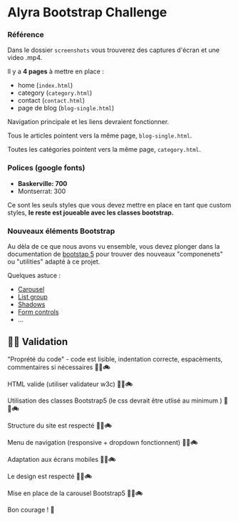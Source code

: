 # Alyra Bootstrap Challenge

### Référence

Dans le dossier `screenshots` vous trouverez des captures d'écran et une video .mp4.

Il y a **4 pages** à mettre en place :

- home (`index.html`)
- category (`category.html`)
- contact (`contact.html`)
- page de blog (`blog-single.html`)

Navigation principale et les liens devraient fonctionner.

Tous le articles pointent vers la même page, `blog-single.html`.

Toutes les catégories pointent vers la même page, `category.html`.

### Polices (google fonts)

- **Baskerville: 700**
- Montserrat: 300

Ce sont les seuls styles que vous devez mettre en place en tant que custom styles,
**le reste est joueable avec les classes bootstrap.**

### Nouveaux éléments Bootstrap

Au dèla de ce que nous avons vu ensemble, vous devez plonger dans la documentation de [bootstap 5](https://v5.getbootstrap.com/) pour trouver des nouveaux "componenets" ou "utilities" adapté à ce projet.

Quelques astuce :

- [Carousel](https://v5.getbootstrap.com/docs/5.0/components/carousel/)
- [List group](https://v5.getbootstrap.com/docs/5.0/components/list-group/)
- [Shadows](https://v5.getbootstrap.com/docs/5.0/utilities/shadows/)
- [Form controls](https://v5.getbootstrap.com/docs/5.0/forms/form-control/)
- ...

## 🚵‍♀️ Validation

"Proprété du code" - code est lisible, indentation correcte, espacèments, commentaires si nécessaires **👟🛴🚲**

HTML valide (utiliser validateur w3c) **👟🛴🚲**

Utilisation des classes Bootstrap5 (le css devrait être utlisé au minimum ) **👟🛴🚲**

Structure du site est respecté **👟🛴🚲**

Menu de navigation (responsive + dropdown fonctionnent) **👟🛴🚲**

Adaptation aux écrans mobiles **👟🛴🚲**

Le design est respecté **👟🛴🚲**

Mise en place de la carousel Bootstrap5 **👟🛴🚲**

Bon courage ! 💪
